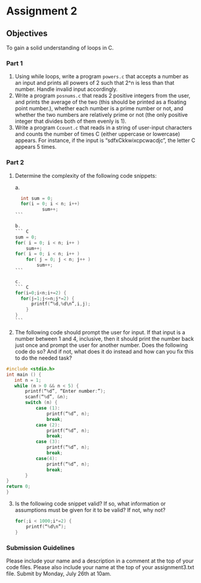 # Assignment 2

## Objectives

To gain a solid understanding of loops in C. 

### Part 1

1.  Using while loops, write a program `powers.c` that accepts a number as an input and prints all powers of 2 such that 2^n is less than that number.  Handle invalid input accordingly.
2.  Write a program `posnums.c` that reads 2 positive integers from the user, and prints the average of the two (this should be printed as a floating point number.), whether each number is a prime number or not, and whether the two numbers are relatively prime or not (the only positive integer that divides both of them evenly is 1).
3.  Write a program `Ccount.c` that reads in a string of user-input characters and counts the number of times C (either uppercase or lowercase) appears.  For instance, if the input is “sdfxCkkwixcpcwacdjc”, the letter C appears 5 times.

  
### Part 2

1.  Determine the complexity of the following code snippets: 

    a.  
    ``````C
      int sum = 0;
      for(i = 0; i < n; i++)
              sum++;
    ```
    
    b.  
    ``` C
    sum = 0;
    for( i = 0; i < n; i++ )
        sum++;
    for( i = 0; i < n; i++ )
        for( j = 0; j < n; j++ )
            sum++;
    ```
    
    c.  
    ``` C
    for(i=0;i<n;i+=2) {
  	  for(j=1;j<=n;j*=2) {
  		  printf(“%d,%d\n”,i,j);
	    }
    }
    ```

2.  The following code should prompt the user for input. If that input is a number between 1 and 4, inclusive, then it should print the number back just once and prompt the user for another number. Does the following code do so? And if not, what does it do instead and how can you fix this to do the needed task? 
 ```C
 #include <stdio.h>
int main () {
    int n = 1; 
    while (n > 0 && n < 5) { 
	    printf(“%d”, “Enter number:”);
	    scanf(“%d”, &n);
	  	switch (n) {
	  		case (1):
	  			printf(“%d”, n);
	  			break;
	  		case (2):
	  			printf(“%d”, n);
	  			break;
	  		case (3):
	  			printf(“%d”, n);
	  			break;
	  		case(4):
	  			printf(“%d”, n);
	  			break;
	  	}
}
return 0; 
}
 ```

3.  Is the following code snippet valid? If so, what information or assumptions must be given for it to be valid? If not, why not?
    ``` C
    for(;i < 1000;i*=2) {
        printf(“%d\n”);
    }
    ```

### Submission Guidelines
Please include your name and a description in a comment at the top of your code files. Please also include your name at the top of your assignment3.txt file. Submit by Monday, July 26th at 10am. 
